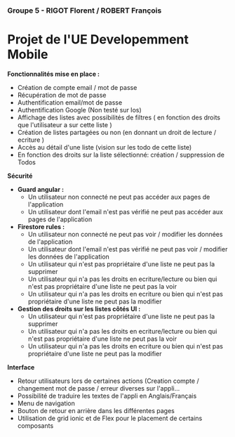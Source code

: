 
<h3> Groupe 5 - RIGOT Florent / ROBERT François </h3>
<h1> Projet de l'UE Developemment Mobile </h1>
<b>Fonctionnalités mise en place :</b>
<ul>
  <li>Création de compte email / mot de passe</li>
  <li>Récupération de mot de passe</li>
  <li>Authentification email/mot de passe</li>
  <li>Authentification Google (Non testé sur Ios)</li>
  <li>Affichage des listes avec possibilités de filtres ( en fonction des droits que l'utilisateur a sur cette liste )</li>
  <li>Création de listes partagées ou non (en donnant un droit de lecture / ecriture )</li>
  <li>Accès au détail d'une liste (vision sur les todo de cette liste)</li>
  <li>En fonction des droits sur la liste sélectionné: création / suppression de Todos</li>
</ul>
  <b>Sécurité</b>
  <ul>
    <li> <b>Guard angular :</b>
      <ul>
        <li> Un utilisateur non connecté ne peut pas accéder aux pages de l'application </li>
        <li> Un utilisateur dont l'email n'est pas vérifié ne peut pas accéder aux pages de l'application </li>
      </ul>
    </li>
    <li> <b>Firestore rules :</b>
      <ul>
        <li> Un utilisateur non connecté ne peut pas voir / modifier les données de l'application </li>
        <li> Un utilisateur dont l'email n'est pas vérifié ne peut pas voir / modifier les données de l'application </li>
         <li> Un utilisateur qui n'est pas propriétaire d'une liste ne peut pas la supprimer </li>
         <li> Un utilisateur qui n'a pas les droits en ecriture/lecture ou bien qui n'est pas propriétaire d'une liste ne peut pas la voir</li>
         <li> Un utilisateur qui n'a pas les droits en ecriture ou bien qui n'est pas propriétaire d'une liste ne peut pas la modifier</li>
      </ul>
    </li>
    <li> <b>Gestion des droits sur les listes côtés UI :</b>
      <ul>
         <li> Un utilisateur qui n'est pas propriétaire d'une liste ne peut pas la supprimer </li>
         <li> Un utilisateur qui n'a pas les droits en ecriture/lecture ou bien qui n'est pas propriétaire d'une liste ne peut pas la voir</li>
         <li> Un utilisateur qui n'a pas les droits en ecriture ou bien qui n'est pas propriétaire d'une liste ne peut pas la modifier</li>
      </ul>
    </li>
  </ul>
  
  <b>Interface</b>
  <ul>
  <li>Retour utilisateurs lors de certaines actions (Creation compte / changement mot de passe / erreur diverses sur l'appli...</li>
  <li>Possibilité de traduire les textes de l'appli en Anglais/Français</li>
  <li>Menu de navigation</li>
  <li>Bouton de retour en arrière dans les différentes pages</li>
  <li>Utilisation de grid ionic et de Flex pour le placement de certains composants </li>
</ul>
